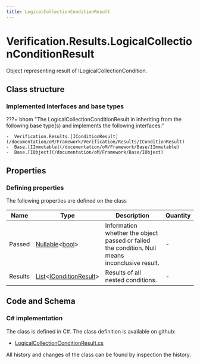 ```yaml
---
title: LogicalCollectionConditionResult
---
```


# Verification.Results.LogicalCollectionConditionResult

Object representing result of ILogicalCollectionCondition.

## Class structure

### Implemented interfaces and base types

???+ bhom "The LogicalCollectionConditionResult in inheriting from the following base type(s) and implements the following interfaces:"

    -  Verification.Results.[IConditionResult](/documentation/oM/Framework/Verification/Results/IConditionResult)
    -  Base.[IImmutable](/documentation/oM/Framework/Base/IImmutable)
    -  Base.[IObject](/documentation/oM/Framework/Base/IObject)


## Properties



### Defining properties

The following properties are defined on the class

| Name             | Type             | Description      | Quantity         |
|------------------|------------------|------------------|------------------|
| Passed | [Nullable](https://learn.microsoft.com/en-us/dotnet/api/System.Nullable-1?view=netstandard-2.0)&lt;[bool](https://learn.microsoft.com/en-us/dotnet/api/System.Boolean?view=netstandard-2.0)&gt; | Information whether the object passed or failed the condition. Null means inconclusive result. | - |
| Results | [List](https://learn.microsoft.com/en-us/dotnet/api/System.Collections.Generic.List-1?view=netstandard-2.0)&lt;[IConditionResult](/documentation/oM/Framework/Verification/Results/IConditionResult)&gt; | Results of all nested conditions. | - |


## Code and Schema

### C# implementation

The class is defined in C#. The class definition is available on github:

- [LogicalCollectionConditionResult.cs](https://github.com/BHoM/BHoM/blob/develop/Verification_oM/Results/Conditions/LogicalCollectionConditionResult.cs)

All history and changes of the class can be found by inspection the history.
